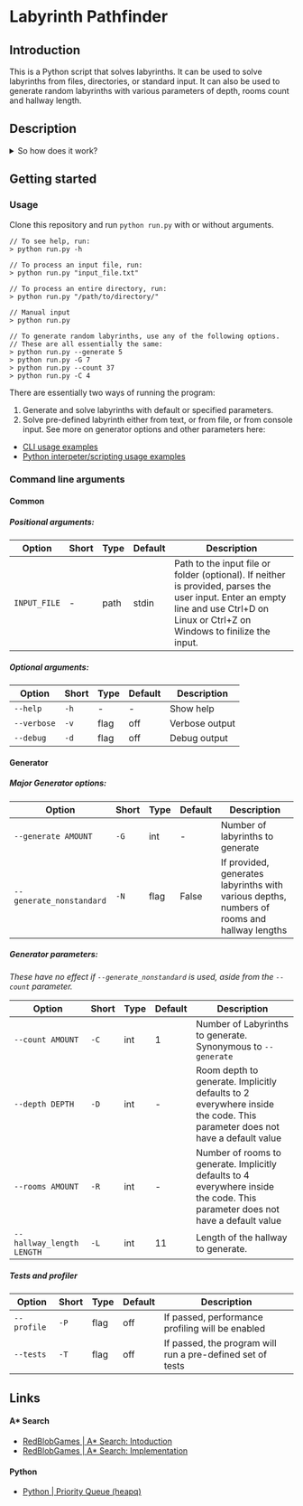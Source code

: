 # Labyrinth Pathfinder

## Introduction

This is a Python script that solves labyrinths.
It can be used to solve labyrinths from files, directories, or standard input.
It can also be used to generate random labyrinths with various parameters of depth, rooms count and hallway length.

## Description

<details closed>

<summary>So how does it work?</summary>

### A* Search

It uses [A* Search algorythm](https://www.redblobgames.com/pathfinding/a-star/introduction.html) to solve the labyrinths. Estimates the lowest cost to reach the goal with heuristic function. It assumes that:
   1. There are no other objects in the labyrinth
   2. We exit/enter the closest cell in both rooms

Results of the heuristic function are then added to the cost of the current state
to put an estimate on minimal completion cost. This estimate is then used to
order a heap containing possible moves.

f_score (best_estimate): Is a total estimate of cost so far + best approximation
At the start:
f_score = 0 + initial_heuristic = initial_heuristic

Afterwards:
f_score = g_score + h_score
Which translates to:
cost_best_possible = cost_current + cost_heuristic

[Heapq](https://docs.python.org/3/library/heapq.html) (Python's priority queue) is a data structure that orders heap in a binary tree. Each parent leaf has children so that: child_1 < parent < child 2. This is used to order the possible moves in the A* Search algorythm. The first element of the heap (root of the tree) is always the smallest element.

Heapq is ordered by the first element. If the first element is the same, it orders by the second element, and so on. Current implementation uses move counter as the second element, so it serves as an ID.

Addition: `heapq.heappush(heap, new_entry)`  | O(n logn)
Retrieval: `heapq.heapop(heap)`              | O(n logn)
Peek: `heap[0]`                              | O(1)

### State representation

State is stored as its own hashable object, containg two tuples representing hallway and rooms:
```python
state = State(Tuple(int), Tuple(Tuple(int, ...), ...))
```
Hash is then pre-computed and stored for easier and faster access.

Each object is encoded as an integer starting from `1` (`0` is for empty cells).
0: empty cell
1: `A`
2: `B`
...
N: `index + 1`

Next step would be to use binary encoding, where a single int could represent the whole state (each cell only taking three bits). It would drastically reduce memory usage and provide hashing alternative: the resulting number would be its own hash.

</details>

## Getting started

### Usage

Clone this repository and run `python run.py` with or without arguments.
```shell
// To see help, run:
> python run.py -h

// To process an input file, run:
> python run.py "input_file.txt"

// To process an entire directory, run:
> python run.py "/path/to/directory/"

// Manual input
> python run.py

// To generate random labyrinths, use any of the following options.
// These are all essentially the same:
> python run.py --generate 5
> python run.py -G 7
> python run.py --count 37
> python run.py -C 4
```

There are essentially two ways of running the program:
1. Generate and solve labyrinths with default or specified parameters.
2. Solve pre-defined labyrinth either from text, or from file, or from console input.
See more on generator options and other parameters here:

- [CLI usage examples](docs/examples/cli.md)
- [Python interpeter/scripting usage examples](docs/examples/scripting.md)

### Command line arguments

#### Common
##### Positional arguments:
| Option | Short | Type | Default | Description |
|--------|-------|------|---------|-------------|
| `INPUT_FILE` | - | path | stdin | Path to the input file or folder (optional). If neither is provided, parses the user input. Enter an empty line and use Ctrl+D on Linux or Ctrl+Z on Windows to finilize the input. |

##### Optional arguments:
| Option | Short | Type | Default | Description |
|--------|-------|------|---------|-------------|
| `--help` | `-h` | - | - | Show help |
| `--verbose` | `-v` | flag | off | Verbose output |
| `--debug` | `-d` | flag | off | Debug output |

#### Generator
##### Major Generator options:
| Option | Short | Type | Default | Description |
|--------|-------|------|---------|-------------|
| `--generate AMOUNT` | `-G` | int | - | Number of labyrinths to generate |
| `--generate_nonstandard` | `-N` | flag | False | If provided, generates labyrinths with various depths, numbers of rooms and hallway lengths |

##### Generator parameters:
*These have no effect if `--generate_nonstandard` is used, aside from the `--count` parameter.*

| Option | Short | Type | Default | Description |
|--------|-------|------|---------|-------------|
| `--count AMOUNT` | `-C` | int | 1 | Number of Labyrinths to generate. Synonymous to `--generate` |
| `--depth DEPTH` | `-D` | int | - | Room depth to generate. Implicitly defaults to 2 everywhere inside the code. This parameter does not have a default value |
| `--rooms AMOUNT` | `-R` | int | - | Number of rooms to generate. Implicitly defaults to 4 everywhere inside the code. This parameter does not have a default value |
| `--hallway_length LENGTH` | `-L` | int | 11 | Length of the hallway to generate. |

##### Tests and profiler
| Option | Short | Type | Default | Description |
|--------|-------|------|---------|-------------|
| `--profile` | `-P` | flag | off | If passed, performance profiling will be enabled |
| `--tests` | `-T` | flag | off | If passed, the program will run a pre-defined set of tests |

## Links

#### A* Search
- [RedBlobGames | A* Search: Intoduction](https://www.redblobgames.com/pathfinding/a-star/introduction.html)
- [RedBlobGames | A* Search: Implementation](https://www.redblobgames.com/pathfinding/a-star/implementation.html)

#### Python
- [Python | Priority Queue (heapq)](https://docs.python.org/3/library/heapq.html)
